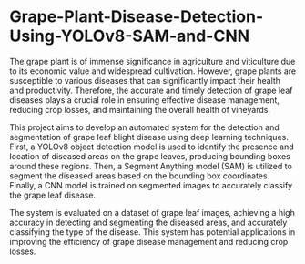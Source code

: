 # Grape-Plant-Disease-Detection-Using-YOLOv8-SAM-and-CNN

The grape plant is of immense significance in agriculture and viticulture due to its economic value and widespread cultivation. However, grape plants are susceptible to various diseases that can significantly impact their health and productivity. Therefore, the accurate and timely detection of grape leaf diseases plays a crucial role in ensuring effective disease management, reducing crop losses, and maintaining the overall health of vineyards.

This project aims to develop an automated system for the detection and segmentation of grape leaf blight disease using deep learning techniques. First, a YOLOv8 object detection model is used to identify the presence and location of diseased areas on the grape leaves, producing bounding boxes around these regions. Then, a Segment Anything model (SAM) is utilized to segment the diseased areas based on the bounding box coordinates. Finally, a CNN model is trained on segmented images to accurately classify the grape leaf disease.

The system is evaluated on a dataset of grape leaf images, achieving a high accuracy in detecting and segmenting the diseased areas, and accurately classifying the type of the disease. This system has potential applications in improving the efficiency of grape disease management and reducing crop losses.

